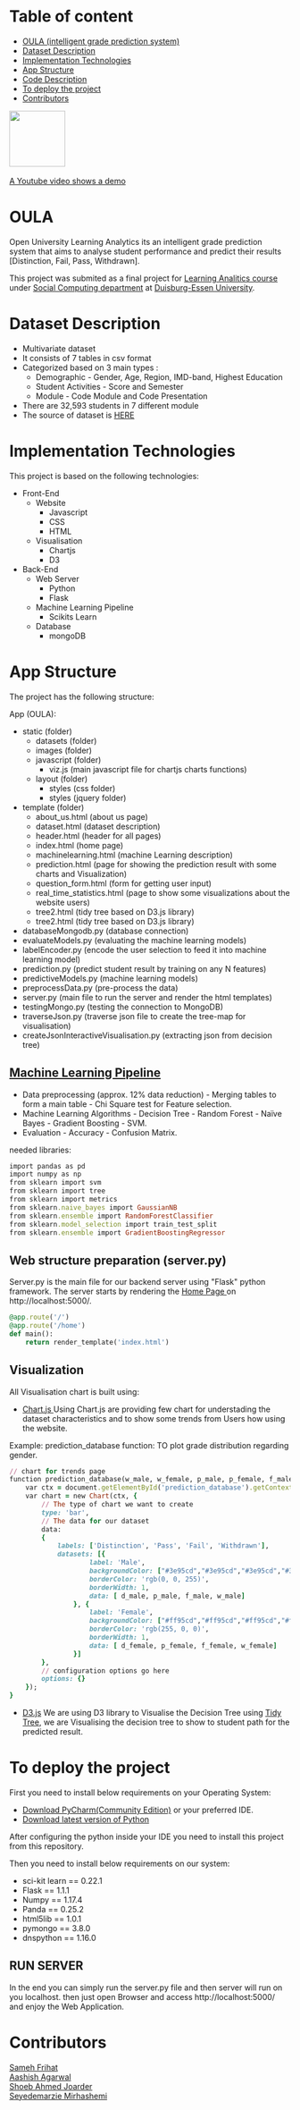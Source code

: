 # Table of content 
- [OULA (intelligent grade prediction system)](#headers)
- [Dataset Description](#headers1)
- [Implementation Technologies](#headers2)
- [App Structure](#headers3)
- [Code Description](#headers4)
- [To deploy the project](#headers5)
- [Contributors](#headers5)

<a name="headers"/>

<img href="https://www.youtube.com/" src="static/images/logo.png" width="100">
<br>
<br>
<a href="https://www.youtube.com/">A Youtube video shows a demo</a>



# OULA
Open University Learning Analytics its an intelligent grade prediction system that aims to analyse student performance and predict their results [Distinction, Fail, Pass, Withdrawn]. 

This project was submited as a final project for <a href="https://www.uni-due.de/soco/teaching/overview.php">Learning Analitics course</a> under <a href="https://www.uni-due.de/soco/">Social Computing department</a> at <a href="https://www.uni-due.de/en/index.php">Duisburg-Essen University</a>.


<a name="headers1"/>

# Dataset Description
* Multivariate dataset
* It consists of 7 tables in csv format
* Categorized based on 3 main types :
  + Demographic - Gender, Age, Region, IMD-band, Highest Education
  + Student Activities - Score and Semester
  + Module - Code Module and Code Presentation
* There are 32,593 students in 7 different module 
* The source of dataset is <a href="https://analyse.kmi.open.ac.uk/open_dataset#description">HERE</a>



<a name="headers2"/>

# Implementation Technologies
This project is based on the following technologies:

* Front-End
  + Website
    + Javascript
    + CSS
    + HTML
  + Visualisation
    + Chartjs
    + D3
* Back-End
  + Web Server
    + Python
    + Flask
  + Machine Learning Pipeline
    + Scikits Learn
  + Database
    + mongoDB
    
    
<a name="headers3"/>


# App Structure
The project has the following structure:

App (OULA):
  + static (folder)
    + datasets (folder)
    + images (folder)
    + javascript (folder)
      + viz.js (main javascript file  for chartjs charts functions)
    + layout (folder) 
      + styles (css folder)
      + styles (jquery folder)
  + template (folder)
    + about_us.html         (about us page)
	+ dataset.html          (dataset description)
	+ header.html           (header for all pages)
	+ index.html            (home page)
    + machinelearning.html  (machine Learning description)
    + prediction.html       (page for showing the prediction result with some charts and Visualization)
    + question_form.html    (form for getting user input)
    + real_time_statistics.html (page to show some visualizations about the website users)
	+ tree2.html 			(tidy tree based on D3.js library)
    + tree2.html            (tidy tree based on D3.js library)
  + databaseMongodb.py      (database connection)
  + evaluateModels.py       (evaluating the machine learning models)
  + labelEncoder.py         (encode the user selection to feed it into machine learning model)
  + prediction.py           (predict student result by training on any N features)
  + predictiveModels.py     (machine learning models)
  + preprocessData.py       (pre-process the data)
  + server.py               (main file to run the server and render the html templates)
  + testingMongo.py         (testing the connection to MongoDB)
  + traverseJson.py         (traverse json file to create the tree-map for visualisation)
  + createJsonInteractiveVisualisation.py         (extracting json from decision tree)
  

<a name="headers4"/>


## <a href="predictiveModels.py"> Machine Learning Pipeline</a>
* Data preprocessing (approx. 12% data reduction) - Merging tables to form a main table - Chi Square test for Feature selection.
* Machine Learning Algorithms - Decision Tree - Random Forest - Naïve Bayes - Gradient Boosting - SVM.
* Evaluation - Accuracy - Confusion Matrix.

needed libraries:

```ruby
import pandas as pd
import numpy as np
from sklearn import svm
from sklearn import tree
from sklearn import metrics
from sklearn.naive_bayes import GaussianNB
from sklearn.ensemble import RandomForestClassifier
from sklearn.model_selection import train_test_split
from sklearn.ensemble import GradientBoostingRegressor
```


## Web structure preparation (server.py)
Server.py is the main file for our backend server using "Flask" python framework. The server starts by rendering the <a href="templates/index.html"> Home Page </a> on http://localhost:5000/.

```ruby
@app.route('/')
@app.route('/home')
def main():
    return render_template('index.html')

```


## Visualization 
All Visualisation chart is built using:

+ <a href="https://www.chartjs.org/"> Chart.js </a>
  Using Chart.js are providing few chart for understading the dataset characteristics and to show some trends from Users how using the    website. 

 Example: 
 prediction_database function: TO plot grade distribution regarding gender.

```ruby
// chart for trends page
function prediction_database(w_male, w_female, p_male, p_female, f_male, f_female, d_male, d_female) {
    var ctx = document.getElementById('prediction_database').getContext('2d');
    var chart = new Chart(ctx, {
        // The type of chart we want to create
        type: 'bar',
        // The data for our dataset
        data:
        {
            labels: ['Distinction', 'Pass', 'Fail', 'Withdrawn'],
            datasets: [{
                    label: 'Male',
                    backgroundColor: ["#3e95cd","#3e95cd","#3e95cd","#3e95cd",],
                    borderColor: 'rgb(0, 0, 255)',
                    borderWidth: 1,
                    data: [ d_male, p_male, f_male, w_male]
                }, {
                    label: 'Female',
                    backgroundColor: ["#ff95cd","#ff95cd","#ff95cd","#ff95cd"],
                    borderColor: 'rgb(255, 0, 0)',
                    borderWidth: 1,
                    data: [ d_female, p_female, f_female, w_female]
                }]
        },
        // configuration options go here
        options: {}
    });
}
```

+ <a href="https://d3js.org/">D3.js</a>
  We are using D3 library to Visualise the Decision Tree using <a href="https://observablehq.com/@d3/tidy-tree">Tidy Tree</a>, we are Visualising the decision tree to show to student path for the predicted result. 
  
<a name="headers5"/>

# To deploy the project

First you need to install below requirements on your Operating System:
+ <a href="https://www.jetbrains.com/pycharm/">Download PyCharm(Community Edition)</a> or your preferred IDE.
+ <a href="https://www.python.org/downloads/">Download latest version of Python</a>

After configuring the python inside your IDE you need to install this project from this repository. 

Then you need to install below requirements on our system:
  * sci-kit learn == 0.22.1
  * Flask == 1.1.1
  * Numpy == 1.17.4
  * Panda == 0.25.2
  * html5lib == 1.0.1
  * pymongo == 3.8.0
  * dnspython == 1.16.0
  

## RUN SERVER
In the end you can simply run the server.py file and then server will run on you localhost. then just open Browser and access http://localhost:5000/ and enjoy the Web Application.


<a name="headers6"/>


# Contributors
<a href="https://www.linkedin.com/in/samehfrihat/">Sameh Frihat</a>
<br>
<a href="https://www.linkedin.com/in/aashishag/">Aashish Agarwal</a>
<br>
<a href="https://www.linkedin.com/in/shoeb-joarder/">Shoeb Ahmed Joarder</a>
<br>
 <a href="https://www.xing.com/profile/Marzie_Mirhashemi">Seyedemarzie Mirhashemi</a>

